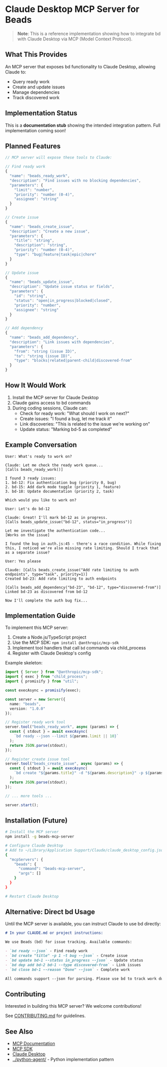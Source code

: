 # Claude Desktop MCP Server for Beads

> **Note**: This is a reference implementation showing how to integrate bd with Claude Desktop via MCP (Model Context Protocol).

## What This Provides

An MCP server that exposes bd functionality to Claude Desktop, allowing Claude to:
- Query ready work
- Create and update issues
- Manage dependencies
- Track discovered work

## Implementation Status

This is a **documentation stub** showing the intended integration pattern. Full implementation coming soon!

## Planned Features

```typescript
// MCP server will expose these tools to Claude:

// Find ready work
{
  "name": "beads_ready_work",
  "description": "Find issues with no blocking dependencies",
  "parameters": {
    "limit": "number",
    "priority": "number (0-4)",
    "assignee": "string"
  }
}

// Create issue
{
  "name": "beads_create_issue",
  "description": "Create a new issue",
  "parameters": {
    "title": "string",
    "description": "string",
    "priority": "number (0-4)",
    "type": "bug|feature|task|epic|chore"
  }
}

// Update issue
{
  "name": "beads_update_issue",
  "description": "Update issue status or fields",
  "parameters": {
    "id": "string",
    "status": "open|in_progress|blocked|closed",
    "priority": "number",
    "assignee": "string"
  }
}

// Add dependency
{
  "name": "beads_add_dependency",
  "description": "Link issues with dependencies",
  "parameters": {
    "from": "string (issue ID)",
    "to": "string (issue ID)",
    "type": "blocks|related|parent-child|discovered-from"
  }
}
```

## How It Would Work

1. Install the MCP server for Claude Desktop
2. Claude gains access to bd commands
3. During coding sessions, Claude can:
   - Check for ready work: "What should I work on next?"
   - Create issues: "I found a bug, let me track it"
   - Link discoveries: "This is related to the issue we're working on"
   - Update status: "Marking bd-5 as completed"

## Example Conversation

```
User: What's ready to work on?

Claude: Let me check the ready work queue...
[Calls beads_ready_work()]

I found 3 ready issues:
1. bd-12: Fix authentication bug (priority 0, bug)
2. bd-15: Add dark mode toggle (priority 1, feature)
3. bd-18: Update documentation (priority 2, task)

Which would you like to work on?

User: Let's do bd-12

Claude: Great! I'll mark bd-12 as in progress.
[Calls beads_update_issue("bd-12", status="in_progress")]

Let me investigate the authentication code...
[Works on the issue]

I found the bug in auth.js:45 - there's a race condition. While fixing this, I noticed we're also missing rate limiting. Should I track that as a separate issue?

User: Yes please

Claude: [Calls beads_create_issue("Add rate limiting to auth endpoints", type="task", priority=1)]
Created bd-23: Add rate limiting to auth endpoints

[Calls beads_add_dependency("bd-23", "bd-12", type="discovered-from")]
Linked bd-23 as discovered from bd-12

Now I'll complete the auth bug fix...
```

## Implementation Guide

To implement this MCP server:

1. Create a Node.js/TypeScript project
2. Use the MCP SDK: `npm install @anthropic/mcp-sdk`
3. Implement tool handlers that call `bd` commands via child_process
4. Register with Claude Desktop's config

Example skeleton:

```typescript
import { Server } from "@anthropic/mcp-sdk";
import { exec } from "child_process";
import { promisify } from "util";

const execAsync = promisify(exec);

const server = new Server({
  name: "beads",
  version: "1.0.0"
});

// Register ready work tool
server.tool("beads_ready_work", async (params) => {
  const { stdout } = await execAsync(
    `bd ready --json --limit ${params.limit || 10}`
  );
  return JSON.parse(stdout);
});

// Register create issue tool
server.tool("beads_create_issue", async (params) => {
  const { stdout } = await execAsync(
    `bd create "${params.title}" -d "${params.description}" -p ${params.priority} -t ${params.type} --json`
  );
  return JSON.parse(stdout);
});

// ... more tools ...

server.start();
```

## Installation (Future)

```bash
# Install the MCP server
npm install -g beads-mcp-server

# Configure Claude Desktop
# Add to ~/Library/Application Support/Claude/claude_desktop_config.json
{
  "mcpServers": {
    "beads": {
      "command": "beads-mcp-server",
      "args": []
    }
  }
}

# Restart Claude Desktop
```

## Alternative: Direct bd Usage

Until the MCP server is available, you can instruct Claude to use bd directly:

```markdown
# In your CLAUDE.md or project instructions:

We use Beads (bd) for issue tracking. Available commands:

- `bd ready --json` - Find ready work
- `bd create "title" -p 1 -t bug --json` - Create issue
- `bd update bd-1 --status in_progress --json` - Update status
- `bd dep add bd-2 bd-1 --type discovered-from` - Link issues
- `bd close bd-1 --reason "Done" --json` - Complete work

All commands support --json for parsing. Please use bd to track work during our sessions.
```

## Contributing

Interested in building this MCP server? We welcome contributions!

See [CONTRIBUTING.md](../../CONTRIBUTING.md) for guidelines.

## See Also

- [MCP Documentation](https://docs.anthropic.com/claude/docs/model-context-protocol)
- [MCP SDK](https://github.com/anthropics/mcp-sdk)
- [Claude Desktop](https://claude.ai/desktop)
- [../python-agent/](../python-agent/) - Python implementation pattern
